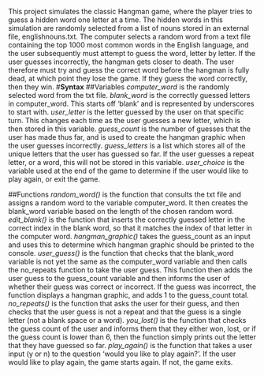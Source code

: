 This project simulates the classic Hangman game, where the player tries to guess a hidden word one letter at a time. 
The hidden words in this simulation are randomly selected from a list of nouns stored in an external file, englishnouns.txt. 
The computer selects a random word from a text file containing the top 1000 most common words in the English language, and the user subsequently must attempt to guess the word, letter by letter. 
If the user guesses incorrectly, the hangman gets closer to death. 
The user therefore must try and guess the correct word before the hangman is fully dead, at which point they lose the game. If they guess the word correctly, then they win. 
#**Syntax**
##Variables
*computer_word* is the randomly selected word from the txt file. 
*blank_word* is the correctly guessed letters in computer_word. This starts off ‘blank’ and is represented by underscores to start with.
*user_letter* is the letter guessed by the user on that specific turn. This changes each time as the user guesses a new letter, which is then stored in this variable.
*guess_count* is the number of guesses that the user has made thus far, and is used to create the hangman graphic when the user guesses incorrectly.
*guess_letters* is a list which stores all of the unique letters that the user has guessed so far. If the user guesses a repeat letter, or a word, this will not be stored in this variable.
*user_choice* is the variable used at the end of the game to determine if the user would like to play again, or exit the game.

##Functions
*random_word()* is the function that consults the txt file and assigns a random word to the variable computer_word. It then creates the blank_word variable based on the length of the chosen random word.
*edit_blank()* is the function that inserts the correctly guessed letter in the correct index in the blank word, so that it matches the index of that letter in the computer word.
*hangman_graphic()* takes the guess_count as an input and uses this to determine which hangman graphic should be printed to the console.
*user_guess()* is the function that checks that the blank_word variable is not yet the same as the computer_word  variable and then calls the no_repeats function to take the user guess. 
This function then adds the user guess to the guess_count variable and then informs the user of whether their guess was correct or incorrect. If the guess was incorrect, the function displays a hangman graphic, and adds 1 to the guess_count total. 
*no_repeats()* is the function that asks the user for their guess, and then checks that the user guess is not a repeat and that the guess is a single letter (not a blank space or a word).
*you_lost()* is the function that checks the guess count of the user and informs them that they either won, lost, or if the guess count is lower than 6, then the function simply prints out the letter that they have guessed so far. 
*play_again()* is the function that takes a user input (y or n) to the question ‘would you like to play again?’. If the user would like to play again, the game starts again. If not, the game exits. 
